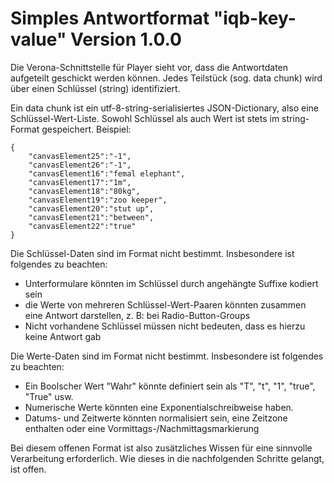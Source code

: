 # Simples Antwortformat "iqb-key-value" Version 1.0.0

Die Verona-Schnittstelle für Player sieht vor, dass die Antwortdaten aufgeteilt 
geschickt werden können. Jedes Teilstück (sog. data chunk) wird über einen Schlüssel
(string) identifiziert.

Ein data chunk ist ein utf-8-string-serialisiertes JSON-Dictionary, also eine Schlüssel-Wert-Liste. 
Sowohl Schlüssel als auch Wert ist stets im string-Format gespeichert. Beispiel:
```
{
	"canvasElement25":"-1",
	"canvasElement26":"-1",
	"canvasElement16":"femal elephant",
	"canvasElement17":"1m",
	"canvasElement18":"80kg",
	"canvasElement19":"zoo keeper",
	"canvasElement20":"stut up",
	"canvasElement21":"between",
	"canvasElement22":"true"
}
```

Die Schlüssel-Daten sind im Format nicht bestimmt. Insbesondere ist folgendes
zu beachten:
* Unterformulare könnten im Schlüssel durch angehängte Suffixe kodiert sein
* die Werte von mehreren Schlüssel-Wert-Paaren könnten zusammen eine Antwort
darstellen, z. B: bei Radio-Button-Groups
* Nicht vorhandene Schlüssel müssen nicht bedeuten, dass es hierzu keine Antwort gab

Die Werte-Daten sind im Format nicht bestimmt. Insbesondere ist folgendes
zu beachten:
* Ein Boolscher Wert "Wahr" könnte definiert sein als "T", "t", "1", "true", "True" 
usw.
* Numerische Werte könnten eine Exponentialschreibweise haben.
* Datums- und Zeitwerte könnten normalisiert sein, eine Zeitzone enthalten oder eine 
Vormittags-/Nachmittagsmarkierung

Bei diesem offenen Format ist also zusätzliches Wissen für eine sinnvolle Verarbeitung
erforderlich. Wie dieses in die nachfolgenden Schritte gelangt, ist offen.
